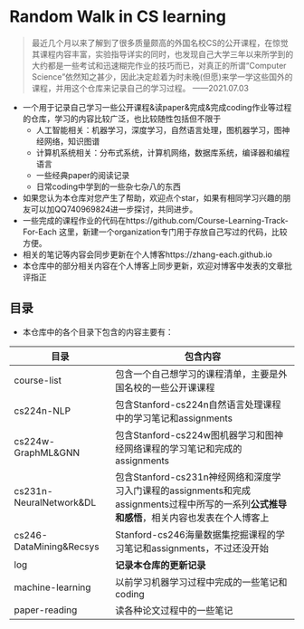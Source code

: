 # Random Walk in CS learning

> 最近几个月以来了解到了很多质量颇高的外国名校CS的公开课程，在惊觉其课程内容丰富，实验指导详实的同时，也发现自己大学三年以来所学到的大约都是一些考试和迅速糊完作业的技巧而已，对真正的所谓“Computer Science”依然知之甚少，因此决定趁着为时未晚(但愿)来学一学这些国外的课程，并用这个仓库来记录自己的学习过程。 ——2021.07.03

- 一个用于记录自己学习一些公开课程&读paper&完成&完成coding作业等过程的仓库，学习的内容比较广泛，也比较随性包括但不限于
  - 人工智能相关：机器学习，深度学习，自然语言处理，图机器学习，图神经网络，知识图谱
  - 计算机系统相关：分布式系统，计算机网络，数据库系统，编译器和编程语言
  - 一些经典paper的阅读记录
  - 日常coding中学到的一些杂七杂八的东西
- 如果您认为本仓库对您产生了帮助，欢迎点个star，如果有相同学习兴趣的朋友可以加QQ740969824进一步探讨，共同进步。
- 一些完成的课程作业的代码在https://github.com/Course-Learning-Track-For-Each 这里，新建一个organization专门用于存放自己写过的代码，比较方便。
- 相关的笔记等内容会同步更新在个人博客https://zhang-each.github.io
- 本仓库中的部分相关内容在个人博客上同步更新，欢迎对博客中发表的文章批评指正

## 目录

- 本仓库中的各个目录下包含的内容主要有：

| 目录                    | 包含内容                                                     |
| ----------------------- | ------------------------------------------------------------ |
| course-list             | 包含一个自己想学习的课程清单，主要是外国名校的一些公开课课程 |
| cs224n-NLP              | 包含Stanford-cs224n自然语言处理课程中的学习笔记和assignments |
| cs224w-GraphML&GNN      | 包含Stanford-cs224w图机器学习和图神经网络课程的学习笔记和完成的assignments |
| cs231n-NeuralNetwork&DL | 包含Stanford-cs231n神经网络和深度学习入门课程的assignments和完成assignments过程中所写的一系列**公式推导和感悟**，相关内容也发表在个人博客上 |
| cs246-DataMining&Recsys | Stanford-cs246海量数据集挖掘课程的学习笔记和assignments，不过还没开始 |
| log                     | **记录本仓库的更新记录**                                     |
| machine-learning        | 以前学习机器学习过程中完成的一些笔记和coding                 |
| paper-reading           | 读各种论文过程中的一些笔记                                   |



